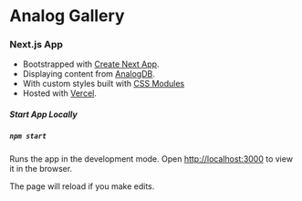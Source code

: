 # Analog Gallery

### Next.js App

- Bootstrapped with [Create Next App](https://nextjs.org/).
- Displaying content from [AnalogDB](https://analogdb.herokuapp.com/).
- With custom styles built with [CSS Modules](https://github.com/css-modules/css-modules)
- Hosted with [Vercel](https://vercel.com/).

##### Start App Locally

##### `npm start`

Runs the app in the development mode.
Open [http://localhost:3000](http://localhost:3000) to view it in the browser.

The page will reload if you make edits.
